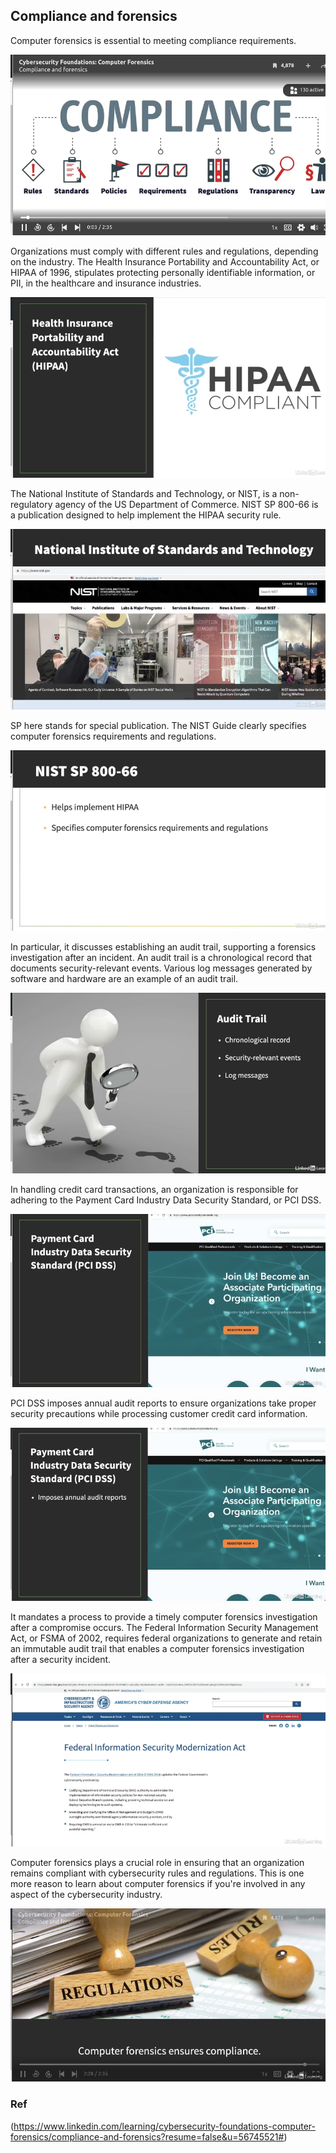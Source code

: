## **Compliance and forensics**

Computer forensics is essential to meeting compliance requirements. 

![alt text](../../../../images/computer_forensic/image-62.png)

Organizations must comply with different rules and regulations, depending on the industry. The Health Insurance Portability and Accountability Act, or HIPAA of 1996, stipulates protecting personally identifiable information, or PII, in the healthcare and insurance industries.

![alt text](../../../../images/computer_forensic/image-63.png)

The National Institute of Standards and Technology, or NIST, is a non-regulatory agency of the US Department of Commerce. NIST SP 800-66 is a publication designed to help implement the HIPAA security rule.

![alt text](../../../../images/computer_forensic/image-64.png)

SP here stands for special publication. The NIST Guide clearly specifies computer forensics requirements and regulations.

![alt text](../../../../images/computer_forensic/image-65.png)

In particular, it discusses establishing an audit trail, supporting a forensics investigation after an incident. An audit trail is a chronological record that documents security-relevant events. Various log messages generated by software and hardware are an example of an audit trail.

![alt text](../../../../images/computer_forensic/image-66.png)

In handling credit card transactions, an organization is responsible for adhering to the Payment Card Industry Data Security Standard, or PCI DSS.

![alt text](../../../../images/computer_forensic/image-67.png)

PCI DSS imposes annual audit reports to ensure organizations take proper security precautions while processing customer credit card information.

![alt text](../../../../images/computer_forensic/image-68.png)

It mandates a process to provide a timely computer forensics investigation after a compromise occurs. The Federal Information Security Management Act, or FSMA of 2002, requires federal organizations to generate and retain an immutable audit trail that enables a computer forensics investigation after a security incident. 

![alt text](../../../../images/computer_forensic/image-69.png)

Computer forensics plays a crucial role in ensuring that an organization remains compliant with cybersecurity rules and regulations. This is one more reason to learn about computer forensics if you're involved in any aspect of the cybersecurity industry.

![alt text](../../../../images/computer_forensic/image-70.png)

### Ref

(https://www.linkedin.com/learning/cybersecurity-foundations-computer-forensics/compliance-and-forensics?resume=false&u=56745521#)